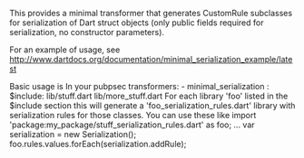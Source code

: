 This provides a minimal transformer that generates CustomRule subclasses
for serialization of Dart struct objects (only public fields required
for serialization, no constructor parameters).

For an example of usage, see 
http://www.dartdocs.org/documentation/minimal_serialization_example/latest

Basic usage is 
In your pubpsec
      transformers:
        - minimal_serialization :
          $include: lib/stuff.dart lib/more_stuff.dart
 For each library 'foo' listed in the $include section this will
 generate a 'foo_serialization_rules.dart' library with serialization
 rules for those classes. You can use these like
       import 'package:my_package/stuff_serialization_rules.dart' as foo;
       ...
       var serialization = new Serialization();
       foo.rules.values.forEach(serialization.addRule);
